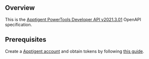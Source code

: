## Overview
This is the [Apptigent PowerTools Developer API v2021.3.01](https://portal.apptigent.com/node/904) OpenAPI specification.
## Prerequisites

 Create a [Apptigent account](https://portal.apptigent.com/user/register) and obtain tokens by following [this guide](https://portal.apptigent.com/start).
